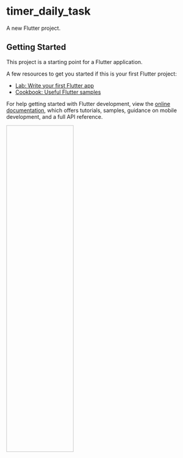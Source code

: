 # timer_daily_task

A new Flutter project.

## Getting Started

This project is a starting point for a Flutter application.

A few resources to get you started if this is your first Flutter project:

- [Lab: Write your first Flutter app](https://docs.flutter.dev/get-started/codelab)
- [Cookbook: Useful Flutter samples](https://docs.flutter.dev/cookbook)

For help getting started with Flutter development, view the
[online documentation](https://docs.flutter.dev/), which offers tutorials,
samples, guidance on mobile development, and a full API reference.
<p>
  <img "https://github.com/sadhana5953/timer_daily_task/assets/148869257/8fd555ba-52df-462d-82cf-a6485454efe2" height=22% width=35%>
</p>
